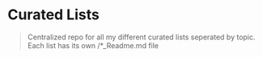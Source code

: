 # Curated Lists

> Centralized repo for all my different curated lists seperated by topic. 
> Each list has its own /*_Readme.md file
